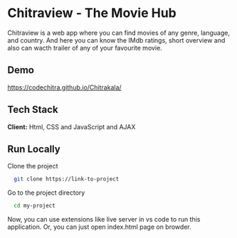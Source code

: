 
# Chitraview - The Movie Hub

Chitraview is a web app where you can find movies of any genre, language, and country.
And here you can know the IMdb ratings, short overview and also can wacth trailer of any of your favourite movie.

## Demo

https://codechitra.github.io/Chitrakala/


## Tech Stack

**Client:** Html, CSS and JavaScript and AJAX


## Run Locally

Clone the project

```bash
  git clone https://link-to-project
```

Go to the project directory

```bash
  cd my-project
```
Now, you can use extensions like live server in vs code to run this application.
Or, you can just open index.html page on browder.



